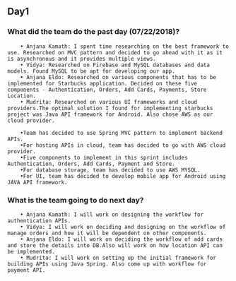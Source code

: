 ## Day1
 

###  What did the team do the past day (07/22/2018)?
        • Anjana Kamath: I spent time researching on the best framework to use. Researched on MVC pattern and decided to go ahead with it as it is asynchronous and it provides multiple views.
        • Vidya: Researched on Firebase and MySQL databases and data models. Found MySQL to be apt for developing our app.
        • Anjana Eldo: Researched on various components that has to be implemented for Starbucks application. Decided on these five components - Authentication, Orders, Add Cards, Payments, Store Location.
        • Mudrita: Researched on various UI frameworks and cloud providers.The optimal solution I found for implementing starbucks project was Java API framework for Android. Also chose AWS as our cloud provider.  

        •Team has decided to use Spring MVC pattern to implement backend APIs.
        •For hosting APIs in cloud, team has decided to go with AWS cloud provider.
        •Five components to implement in this sprint includes Authentication, Orders, Add Cards, Payment and Store.
        •For database storage, team has decided to use AWS MYSQL.
        •For UI, team has decided to develop mobile app for Android using JAVA API framework.

###  What is the team going to do next day?
        • Anjana Kamath: I will work on designing the workflow for authentication APIs.
        • Vidya: I will work on deciding and designing on the workflow of manage orders and how it will be dependent on other components.
        • Anjana Eldo: I will work on deciding the workflow of add cards and store the details into DB.Also will work on how location API can be implemented.
        • Mudrita: I will work on setting up the initial framework for building APIs using Java Spring. Also come up with workflow for payment API.  

       